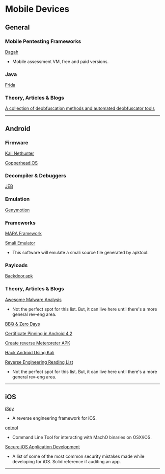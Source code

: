 # Mobile Devices

## General

### Mobile Pentesting Frameworks

[Dagah](https://www.shevirah.com/dagah/)

- Mobile assessment VM, free and paid versions.

### Java

[Frida](https://www.frida.re/docs/android/)

### Theory, Articles & Blogs

[A collection of deobfuscation methods and automated deobfuscator tools](https://www.peerlyst.com/posts/deobfuscation-resources-for-various-types-of-files-and-obfuscation-methods-susan-parker)

---

## Android

### Firmware

[Kali Nethunter](https://www.offensive-security.com/kali-linux-nethunter-download/)

[Copperhead OS](https://copperhead.co/android/downloads)

### Decompiler & Debuggers

[JEB](https://www.pnfsoftware.com/jeb2/#android)

### Emulation

[Genymotion](https://www.genymotion.com/)

### Frameworks

[MARA Framework](https://github.com/xtiankisutsa/MARA_Framework)

[Smali Emulator](https://github.com/evilsocket/smali_emulator)

- This software will emulate a smali source file generated by apktool.

### Payloads

[Backdoor.apk](http://www.kitploit.com/2016/12/backdoor-apk-shell-script-that.html)

### Theory, Articles & Blogs

[Awesome Malware Analysis](https://github.com/rshipp/awesome-malware-analysis)

- Not the perfect spot for this list. But, it can live here until there's a more general rev-eng area.

[BBQ & Zero Days](http://bbqand0days.com)

[Certificate Pinning in Android 4.2](http://nelenkov.blogspot.com/2012/12/certificate-pinning-in-android-42.html)

[Create reverse Meterpreter APK](https://null-byte.wonderhowto.com/forum/create-and-use-android-meterpreter-reverse-tcp-apk-with-msfvenom-0162921/)

[Hack Android Using Kali](https://null-byte.wonderhowto.com/how-to/hack-android-using-kali-updated-and-faq-0164704/)

[Reverse Engineering Reading List](https://github.com/onethawt/reverseengineering-reading-list)

- Not the perfect spot for this list. But, it can live here until there's a more general rev-eng area.

---

## iOS

[iSpy](https://github.com/BishopFox/iSpy)

- A reverse engineering framework for iOS.

[optool](https://github.com/alexzielenski/optool)

- Command Line Tool for interacting with MachO binaries on OSX/iOS.

[Secure iOS Application Development](https://github.com/felixgr/secure-ios-app-dev)

- A list of some of the most common security mistakes made while developing for iOS. Solid reference if auditing an app.

---
